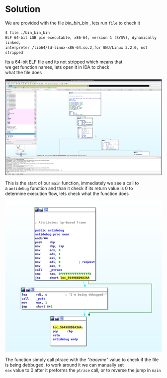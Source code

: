# Solution

We are provided with the file *bin_bin_bin* , lets
run `file` to check it 

```
$ file ./bin_bin_bin
ELF 64-bit LSB pie executable, x86-64, version 1 (SYSV), dynamically linked,  
interpreter /lib64/ld-linux-x86-64.so.2,for GNU/Linux 3.2.0, not stripped
```
Its a 64-bit ELF file and its not stripped which means that  
we get function names, lets open it in IDA to check  
what the file does

![disass_main](./screenshots/main_1.png)

This is the start of our `main` function, immediately we see a call to  
a `antidebug` function and than it check if its return value is 0 to  
determine execution flow, lets check what the function does

![anti_debug](./screenshots/anti_debug.png)
  
  The function simply call ptrace with the _"traceme"_ value to check
  if the file is being debbuged, to work around it we can manually set  
`eax` value to 0 after it preforms the `ptrace` call, or to reverse the jump in `main`












